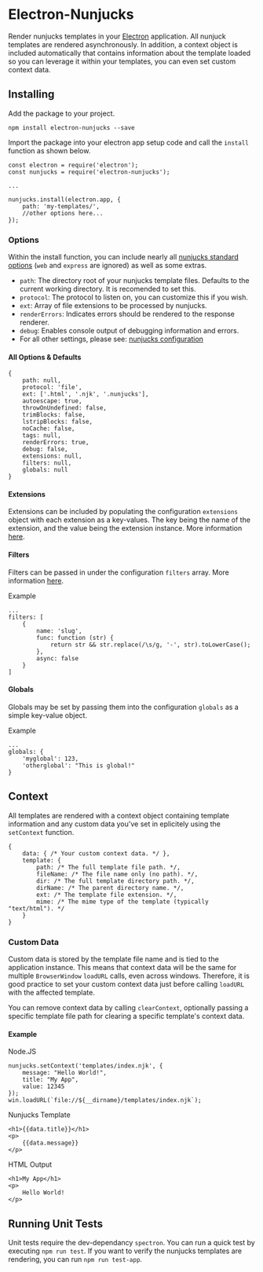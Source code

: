 # Electron-Nunjucks
Render nunjucks templates in your [Electron](https://electronjs.org/) application. All nunjuck templates are rendered
asynchronously. In addition, a context object is included automatically that contains information about the template 
loaded so you can leverage it within your templates, you can even set custom context data.

## Installing

Add the package to your project.

```npm install electron-nunjucks --save```

Import the package into your electron app setup code and call the ```install``` function as shown below.

```
const electron = require('electron');
const nunjucks = require('electron-nunjucks');

...

nunjucks.install(electron.app, {
    path: 'my-templates/',
    //other options here...
});

```

### Options

Within the install function, you can include nearly all [nunjucks standard options](https://mozilla.github.io/nunjucks/api.html#configure) 
(```web``` and ```express``` are ignored) as well as some extras.

- ```path```: The directory root of your nunjucks template files. Defaults to the current working directory. It is 
              recomended to set this.
- ```protocol```: The protocol to listen on, you can customize this if you wish.
- ```ext```: Array of file extensions to be processed by nunjucks.
- ```renderErrors```: Indicates errors should be rendered to the response renderer.
- ```debug```: Enables console output of debugging information and errors.
- For all other settings, please see: [nunjucks configuration](https://mozilla.github.io/nunjucks/api.html#configure)

#### All Options &amp; Defaults
```
{
    path: null,
    protocol: 'file',
    ext: ['.html', '.njk', '.nunjucks'],
    autoescape: true,
    throwOnUndefined: false,
    trimBlocks: false,
    lstripBlocks: false,
    noCache: false,
    tags: null,
    renderErrors: true,
    debug: false,
    extensions: null,
    filters: null,
    globals: null
}
```

#### Extensions
Extensions can be included by populating the configuration ```extensions``` object with each extension as a key-values. The key being the name of the extension, and the value being the extension instance. More information [here](https://mozilla.github.io/nunjucks/api.html#custom-tags).

#### Filters
Filters can be passed in under the configuration ```filters``` array. More information [here](https://mozilla.github.io/nunjucks/api.html#custom-filters).

Example
```
...
filters: [
    {
        name: 'slug',
        func: function (str) {
            return str && str.replace(/\s/g, '-', str).toLowerCase();
        },
        async: false
    }
]
```

#### Globals
Globals may be set by passing them into the configuration ```globals``` as a simple key-value object.

Example
```
...
globals: {
    'myglobal': 123,
    'otherglobal': "This is global!"
}
```

## Context
All templates are rendered with a context object containing template information and any custom data you've set in
eplicitely using the ```setContext``` function.

```
{
    data: { /* Your custom context data. */ },
    template: {
        path: /* The full template file path. */,
        fileName: /* The file name only (no path). */,
        dir: /* The full template directory path. */,
        dirName: /* The parent directory name. */,
        ext: /* The template file extension. */,
        mime: /* The mime type of the template (typically "text/html"). */
    }
}
```

### Custom Data
Custom data is stored by the template file name and is tied to the application instance. This means that context data
will be the same for multiple ```BrowserWindow``` ```loadURL``` calls, even across windows. Therefore, it is good
practice to set your custom context data just before calling ```loadURL``` with the affected template.

You can remove context data by calling ```clearContext```, optionally passing a specific template file path for
clearing a specific template's context data.

#### Example
Node.JS
```
nunjucks.setContext('templates/index.njk', {
    message: "Hello World!",
    title: "My App",
    value: 12345
});
win.loadURL(`file://${__dirname}/templates/index.njk`);
```

Nunjucks Template
```
<h1>{{data.title}}</h1>
<p>
    {{data.message}}
</p>
```

HTML Output
```
<h1>My App</h1>
<p>
    Hello World!
</p>
```

## Running Unit Tests
Unit tests require the dev-dependancy ```spectron```. You can run a quick test by executing ```npm run test```. If you 
want to verify the nunjucks templates are rendering, you can run ```npm run test-app```.